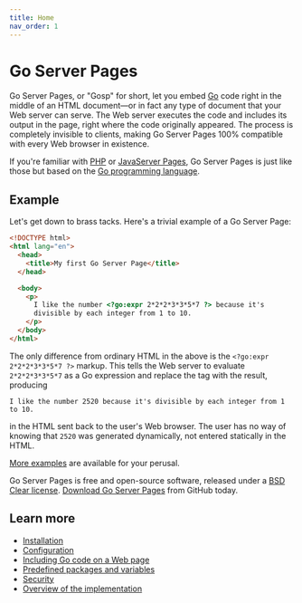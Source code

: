 ```yaml
---
title: Home
nav_order: 1
---
```


Go Server Pages
===============

Go Server Pages, or "Gosp" for short, let you embed [Go](https://golang.org/) code right in the middle of an HTML document—or in fact any type of document that your Web server can serve.  The Web server executes the code and includes its output in the page, right where the code originally appeared.  The process is completely invisible to clients, making Go Server Pages 100% compatible with every Web browser in existence.

If you're familiar with [PHP](https://www.php.net/) or [JavaServer Pages](https://en.wikipedia.org/wiki/JavaServer_Pages), Go Server Pages is just like those but based on the [Go programming language](https://golang.org/).

Example
-------

Let's get down to brass tacks.  Here's a trivial example of a Go Server Page:

```html
<!DOCTYPE html>
<html lang="en">
  <head>
    <title>My first Go Server Page</title>
  </head>

  <body>
    <p>
      I like the number <?go:expr 2*2*2*3*3*5*7 ?> because it's
      divisible by each integer from 1 to 10.
    </p>
  </body>
</html>
```

The only difference from ordinary HTML in the above is the `<?go:expr 2*2*2*3*3*5*7 ?>` markup.  This tells the Web server to evaluate `2*2*2*3*3*5*7` as a Go expression and replace the tag with the result, producing

    I like the number 2520 because it's divisible by each integer from 1 to 10.

in the HTML sent back to the user's Web browser.  The user has no way of knowing that `2520` was generated dynamically, not entered statically in the HTML.

[More examples](https://github.com/spakin/gosp/tree/master/examples) are available for your perusal.

Go Server Pages is free and open-source software, released under a [BSD Clear license](license.md).  [Download Go Server Pages](https://github.com/spakin/gosp) from GitHub today.

Learn more
----------

* [Installation](install.md)
* [Configuration](configure.md)
* [Including Go code on a Web page](markup.md)
* [Predefined packages and variables](predefined.md)
* [Security](security.md)
* [Overview of the implementation](implementation.md)
